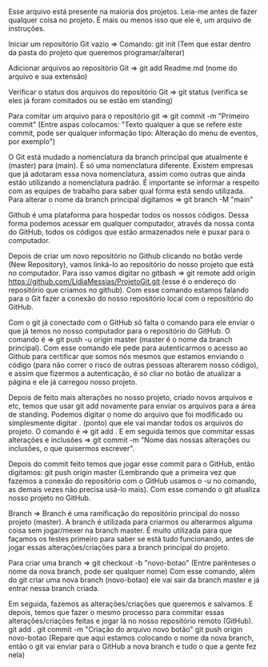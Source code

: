 Esse arquivo está presente na maioria dos projetos.
Leia-me antes de fazer qualquer coisa no projeto. É mais ou menos isso que ele é, um arquivo de instruções.

Iniciar um repositório Git vazio => Comando: git init (Tem que estar dentro da pasta do projeto que queremos programar/alterar)

Adicionar arquivos ao repositório Git => git add Readme.md (nome do arquivo e sua extensão)

Verificar o status dos arquivos do repositório Git => git status (verifica se eles já foram comitados ou se estão em standing)

Para comitar um arquivo para o repositório git => git commit -m "Primeiro commit" (Entre aspas colocamos: "Texto qualquer a que se refere este commit, pode ser qualquer informação tipo: Alteração do menu de eventos, por exemplo")

O Git está mudado a nomenclatura da branch principal que atualmente é (master) para (main). É só uma nomenclatura diferente. Existem empresas que já adotaram essa nova nomenclatura, assim como outras que ainda estão utilizando a nomenclatura padrão. É importante se informar a respeito com as equipes de trabalho para saber qual forma está sendo utilizada.
Para alterar o nome da branch principal digitamos => git branch -M "main" 

Github é uma plataforma para hospedar todos os nossos códigos. Dessa forma podemos acessar em qualquer computador, através da nossa conta do GitHub, todos os códigos que estão armazenados nele e puxar para o computador.

Depois de criar um novo repositório no Github clicando no botão verde (New Repository), vamos linká-lo ao repositório do nosso projeto que está no computador. Para isso vamos digitar no gitbash => git remote add origin https://github.com/LidiaMessias/ProjetoGit.git (esse é o endereço do repositório que criamos no github).
Com esse comando estamos falando para o Git fazer a conexão do nosso repositório local com o repositório do GitHub.

Com o git já conectado com o GitHub só falta o comando para ele enviar o que já temos no nosso computador para o repositório do GitHub. O comando é => git push -u origin master (master é o nome da branch principal).
Com esse comando ele pede para autenticarmos o acesso ao Github para certificar que somos nós mesmos que estamos enviando o código (para não correr o risco de outras pessoas alterarem nosso código), e assim que fizermos a autenticação, é só cliar no botão de atualizar a página e ele já carregou nosso projeto.

Depois de feito mais alterações no nosso projeto, criado novos arquivos e etc, temos que usar git add novamente para enviar os arquivos para a área de standing. Podemos digitar o nome do arquivo que foi modificado ou simplesmente digitar . (ponto) que ele vai mandar todos os arquivos do projeto. O comando é => git add . E em seguida temos que commitar essas alterações e inclusões => git commit -m "Nome das nossas alterações ou inclusões, o que quisermos escrever".

Depois do commit feito temos que jogar esse commit para o GitHub, então digitamos: git push origin master (Lembrando que a primeira vez que fazemos a conexão do repositório com o GitHub usamos o -u no comando, as demais vezes não precisa usá-lo mais). Com esse comando o git atualiza nosso projeto no GitHub.

Branch => Branch é uma ramificação do repositório principal do nosso projeto (master). A branch é utilizada para criarmos ou alterarmos alguma coisa sem jogar/mexer na branch master. É muito utilizada para que façamos os testes primeiro para saber se está tudo funcionando, antes de jogar essas alterações/criações para a branch principal do projeto.

Para criar uma branch => git checkout -b "novo-botao" (Entre parênteses o nome da nova branch, pode ser qualquer nome)
Com esse comando, além do git criar uma nova branch (novo-botao) ele vai sair da branch master e já entrar nessa branch criada.

Em seguida, fazemos as alterações/criações que queremos e salvamos. E depois, temos que fazer o mesmo processo para commitar essas alterações/criações feitas e jogar lá no nosso repositório remoto (GitHub).
git add .
git commit -m "Criação do arquivo novo botão" 
git push origin novo-botao (Repare que aqui estamos colocando o nome da nova branch, então o git vai enviar para o GitHub a nova branch e tudo o que a gente fez nela)